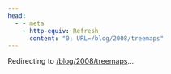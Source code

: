 ```yaml
---
head:
  - - meta
    - http-equiv: Refresh
      content: "0; URL=/blog/2008/treemaps"
---
```


Redirecting to <a href="/blog/2008/treemaps">/blog/2008/treemaps</a>…